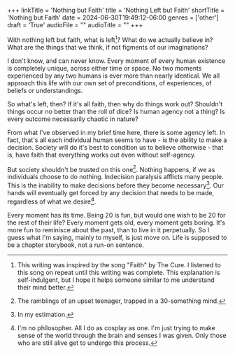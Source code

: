 +++
linkTitle = 'Nothing but Faith'
title = 'Nothing Left but Faith'
shortTitle = 'Nothing but Faith'
date = 2024-06-30T19:49:12-06:00
genres = ['other']
draft = 'True'
audioFile = ""
audioTitle = ""
+++

With nothing left but faith, what is left[^title-expl]? What do we actually believe in? What are the things that we think, if not figments of our imaginations?

I don't know, and can never know. Every moment of every human existence is completely unique, across either time or space. No two moments experienced by any two humans is ever more than nearly identical. We all approach this life with our own set of preconditions, of experiences, of beliefs or understandings. 

So what's left, then? If it's all faith, then why do things work out? Shouldn't things occur no better than the roll of dice? Is human agency not a thing? Is every outcome necessarily chaotic in nature?

From what I've observed in my brief time here, there is some agency left. In fact, that's all each individual human seems to have - is the ability to make a decision. Society will do it's best to condition us to believe otherwise - that is, have faith that everything works out even without self-agency. 

But society shouldn't be trusted on this one[^ramblings]. Nothing happens, if we as individuals choose to do nothing. Indecision paralysis afflicts many people. This is the inability to make decisions before they become necessary[^indecision]. Our hands will eventually get forced by any decision that needs to be made, regardless of what we desire[^caveat].

Every moment has its time. Being 20 is fun, but would one wish to be 20 for the rest of their life? Every moment gets old, every moment gets boring. It's more fun to reminisce about the past, than to live in it perpetually. So I guess what I'm saying, mainly to myself, is just move on. Life is supposed to be a chapter storybook, not a run-on sentence.

[^title-expl]: This writing was inspired by the song "Faith" by The Cure. I listened to this song on repeat until this writing was complete. This explanation is self-indulgent, but I hope it helps someone similar to me understand their mind better.

[^indecision]: In my estimation.

[^caveat]: I'm no philosopher. All I do as cosplay as one. I'm just trying to make sense of the world through the brain and senses I was given. Only those who are still alive get to undergo this process.

[^ramblings]: The ramblings of an upset teenager, trapped in a 30-something mind.
